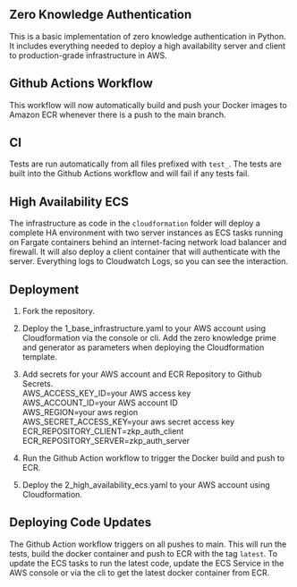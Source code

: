 ## Zero Knowledge Authentication

This is a basic implementation of zero knowledge authentication in Python. It includes everything needed to deploy a high availability server and client to production-grade infrastructure in AWS.

## Github Actions Workflow

This workflow will now automatically build and push your Docker images to Amazon ECR whenever there is a push to the main branch.

## CI

Tests are run automatically from all files prefixed with ```test_```. The tests are built into the Github Actions workflow and will fail if any tests fail.

## High Availability ECS

The infrastructure as code in the ```cloudformation``` folder will deploy a complete HA environment with two server instances as ECS tasks running on Fargate containers behind an internet-facing network load balancer and firewall. It will also deploy a client container that will authenticate with the server. Everything logs to Cloudwatch Logs, so you can see the interaction. 

## Deployment

1. Fork the repository.

2. Deploy the 1_base_infrastructure.yaml to your AWS account using Cloudformation via the console or cli. Add the zero knowledge prime and generator as parameters when deploying the Cloudformation template.

3. Add secrets for your AWS account and ECR Repository to Github Secrets.\
AWS_ACCESS_KEY_ID=your AWS access key\
AWS_ACCOUNT_ID=your AWS account ID\
AWS_REGION=your aws region\
AWS_SECRET_ACCESS_KEY=your aws secret access key\
ECR_REPOSITORY_CLIENT=zkp_auth_client\
ECR_REPOSITORY_SERVER=zkp_auth_server

4. Run the Github Action workflow to trigger the Docker build and push to ECR.

5. Deploy the 2_high_availability_ecs.yaml to your AWS account using Cloudformation.

## Deploying Code Updates

The Github Action workflow triggers on all pushes to main. This will run the tests, build the docker container and push to ECR with the tag ```latest```. To update the ECS tasks to run the latest code, update the ECS Service in the AWS console or via the cli to get the latest docker container from ECR.